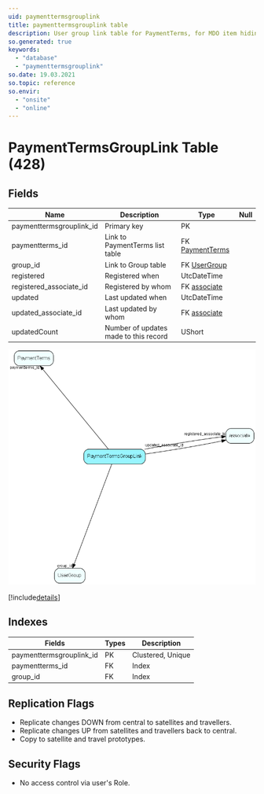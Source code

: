 ```yaml
---
uid: paymenttermsgrouplink
title: paymenttermsgrouplink table
description: User group link table for PaymentTerms, for MDO item hiding
so.generated: true
keywords:
  - "database"
  - "paymenttermsgrouplink"
so.date: 19.03.2021
so.topic: reference
so.envir:
  - "onsite"
  - "online"
---
```


# PaymentTermsGroupLink Table (428)

## Fields

| Name | Description | Type | Null |
|------|-------------|------|:----:|
|paymenttermsgrouplink\_id|Primary key|PK| |
|paymentterms\_id|Link to PaymentTerms list table|FK [PaymentTerms](PaymentTerms.md)| |
|group\_id|Link to Group table|FK [UserGroup](UserGroup.md)| |
|registered|Registered when|UtcDateTime| |
|registered\_associate\_id|Registered by whom|FK [associate](associate.md)| |
|updated|Last updated when|UtcDateTime| |
|updated\_associate\_id|Last updated by whom|FK [associate](associate.md)| |
|updatedCount|Number of updates made to this record|UShort| |


![PaymentTermsGroupLink table relationship diagram](media\PaymentTermsGroupLink.png)

[!include[details](./includes/PaymentTermsGroupLink.md)]

## Indexes

| Fields | Types | Description |
|--------|-------|-------------|
|paymenttermsgrouplink\_id |PK |Clustered, Unique |
|paymentterms\_id |FK |Index |
|group\_id |FK |Index |

## Replication Flags

* Replicate changes DOWN from central to satellites and travellers.
* Replicate changes UP from satellites and travellers back to central.
* Copy to satellite and travel prototypes.

## Security Flags

* No access control via user's Role.

